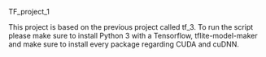 TF_project_1

This project is based on the previous project called tf_3. To run the script please make sure to install Python 3 with a Tensorflow, tflite-model-maker and make sure to install every package regarding CUDA and cuDNN.


